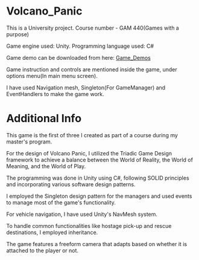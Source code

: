# Volcano_Panic
This is a University project. Course number - GAM 440(Games with a purpose)

Game engine used: Unity.
Programming language used: C#

Game demo can be downloaded from here: [Game_Demos](https://drive.google.com/drive/folders/1R_cf1DxQs3nRPIJxcY0E4LptXCEE-De5?usp=sharing)

Game instruction and controls are mentioned inside the game, under options menu(In main menu screen).

I have used Navigation mesh, Singleton(For GameManager) and EventHandlers to make the game work.


# Additional Info
This game is the first of three I created as part of a course during my master's program.

For the design of Volcano Panic, I utilized the Triadic Game Design framework to achieve a balance between the World of Reality, the World of Meaning, and the World of Play.

The programming was done in Unity using C#, following SOLID principles and incorporating various software design patterns.

I employed the Singleton design pattern for the managers and used events to manage most of the game's functionality.

For vehicle navigation, I have used Unity's NavMesh system.

To handle common functionalities like hostage pick-up and rescue destinations, I employed inheritance.

The game features a freeform camera that adapts based on whether it is attached to the player or not.
